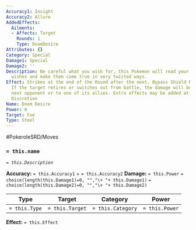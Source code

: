 ```yaml
---
Accuracy1: Insight
Accuracy2: Allure
AddedEffects:
  Ailments:
  - Affects: Target
    Rounds: 1
    Type: DoomDesire
Attributes: {}
Category: Special
Damage1: Special
Damage2: ''
Description: Be careful what you wish for, this Pokemon will read your most intimate
  wishes and make them come true in very twisted ways.
Effect: Strikes at the end of the Round after the next. Bypass Shield Moves and Cover.
  If the target retires or switches out from battle, the damage will be dealt to the
  next opponent or to one of its allies. Extra effects may be added at Storyteller's
  Discretion
Name: Doom Desire
Power: 6
Target: Foe
Type: Steel
---
```


#PokeroleSRD/Moves

### `= this.name`
*`= this.Description`*

**Accuracy:** `= this.Accuracy1` + `= this.Accuracy2`
**Damage:** `= this.Power` `= choice(length(this.Damage1)=0, "","\+ "+ this.Damage1)` `= choice(length(this.Damage2)=0, "","\+ "+ this.Damage2)`

| Type          | Target          | Category          | Power          |
| ------------- | --------------- | ----------------  | -------------- |
| `= this.Type` | `= this.Target` | `= this.Category` | `= this.Power` | 

**Effect:** `= this.Effect`